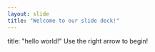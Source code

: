 ```yaml
---
layout: slide
title: "Welcome to our slide deck!"
---
```

title: "hello world!"
Use the right arrow to begin!
